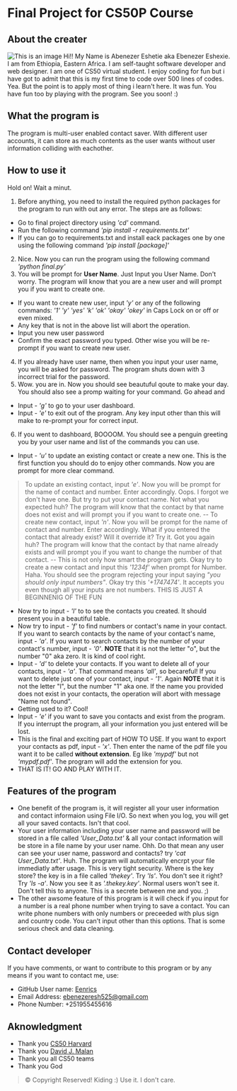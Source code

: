 # Final Project for CS50P Course


## About the creater
![This is an image](https://ca.slack-edge.com/T0195LMKD1R-U032HH8BPJS-0ef672957214-48)
Hi!! My Name is Abenezer Eshetie aka Ebenezer Eshexie. I am from Ethiopia, Eastern Africa. I am self-taught software developer and web designer. I am one of CS50 virtual student. I enjoy coding for fun but i have got to admit that this is my first time to code over 500 lines of codes. Yea. But the point is to apply most of thing i learn't here. It was fun. You have fun too by playing with the program. See you soon! :)

## What the program is
The program is multi-user enabled contact saver. With different user accounts, it can store as much contents as the user wants without user information colliding with eachother.

## How to use it
Hold on! Wait a minut.
1. Before anything, you need to install the required python packages for the program to run with out any error. The steps are as follows:
* Go to final project directory using _'cd'_ command.
* Run the following command _'pip install -r requirements.txt'_
* If you can go to requirements.txt and install eack packages one by one using the following command _'pip install [package]'_
2. Nice. Now you can run the program using the following command _'python final.py'_
3. You will be prompt for __User Name__. Just Input you User Name. Don't worry. The program will know that you are a new user and will prompt you if you want to create one.
* If you want to create new user, input _'y'_ or any of the following commands:
  _'1'_  _'y'_  _'yes'_  _'k'_  _'ok'_  _'okay'_  _'okey'_  in Caps Lock on or off or even mixed.
* Any key that is not in the above list will abort the operation.
* Input you new user password
* Confirm the exact password you typed. Other wise you will be re-prompt if you want to create new user.
4. If you already have user name, then when you input your user name, you will be asked for password. The program shuts down with 3 incorrect trial for the password.
5. Wow. you are in. Now you should see beautuful qoute to make your day. You should also see a promp waiting for your command. Go ahead and 
* Input - _'g'_ to go to your user dashboard.
* Input - _'e'_ to exit out of the program. Any key input other than this will make to re-prompt your for correct input.
6. If you went to dashboard, BOOOOM. You should see a penguin greeting you by your user name and list of the commands you can use.
* Input - _'u'_ to update an existing contact or create a new one. This is the first function you should do to enjoy other commands.
 Now you are prompt for more clear command. 
> To update an existing contact, input _'e'_. Now you will be prompt for the name of contact and number. Enter accordingly. Oops. I forgot we don't have one. But try to put your contact name. Not what you expected huh? The program will know that the contact by that name does not exist and will prompt you if you want to create one. 
-- To create new contact,  input _'n'_. Now you will be prompt for the name of contact and number. Enter accordingly. What if you entered the contact that already exist? Will it override it? Try it. Got you again huh? The program will know that the contact by that name already exists and will prompt you if you want to change the number of that contact.
-- This is not only how smart the program gets. Okay try to create a new contact and input this _'1234f'_ when prompt for Number. Haha. You should see the program rejecting your input saying _"you should only input numbers"_. Okay try this _'+1747474'_. It accepts you even though all your inputs are not numbers. THIS IS JUST A BEGINNENIG OF THE FUN
* Now try to input - _'l'_ to to see the contacts you created. It should present you in a beautiful table.
* Now try to input - _'f'_ to find numbers or contact's name in your contact. If you want to search contacts by the name of your contact's name, input - _'a'_. If you want to search contacts by the number of your contact's number, input - _'0'_. __NOTE__ that it is not the letter "o", but the number "0" aka zero. It is kind of cool right.
* Input - _'d'_ to delete your contacts. If you want to delete all of your contacts, input - _'a'_. That command means _'all'_, so becareful! If you want to delete just one of your contact, input - _'1'_. Again __NOTE__ that it is not the letter "l", but the number "1" aka one. If the name you provided does not exist in your contacts, the operation will abort with message "Name not found".
* Getting used to it? Cool!
* Input - _'e'_ if you want to save you contacts and exist from the program. If you interrupt the program, all your information you just entered will be lost.
* This is the final and exciting part of HOW TO USE. If you want to export your contacts as pdf, input - _'x'_.  Then enter the name of the pdf file you want it to be called __without extension__. Eg like _'mypdf'_ but not _'mypdf.pdf'_. The program will add the extension for you.
* THAT IS IT! GO AND PLAY WITH IT.
## Features of the program
* One benefit of the program is, it will register all your user information and contact informaion using File I/O. So next when you log, you will get all your saved contacts. Isn't that cool.
* Your user information including your user name and password will be stored in a file called _'User\_Data.txt'_ & all your contact information will be store in a file name by your user name. Ohh. Do that mean any user can see your user name, password and contacts? try _'cat User\_Data.txt'_. Huh. The program will automatically encrpt your file immediatly after usage. This is very tight security. Where is the key store? the key is in a file called _'thekey'_. Try _'ls'_. You don't see it right? Try _'ls -a'_. Now you see it as _'.thekey.key'_. Normal users won't see it. Don't tell this to anyone. This is a secrete between me and you. ;)
* The other awsome feature of this program is it will check if you input for a number is a real phone number when trying to save a contact. You can write phone numbers with only numbers or preceeded with plus sign and country code. You can't input other than this options. That is some serious check and data cleaning.

## Contact developer

If you have comments, or want to contribute to this program or by any means if you want to contact me, use:
* GitHub User name: [Eenrics](https://github.com/Eenrics/)
* Email Address: ebenezeresh525@gmail.com
* Phone Number: +251955455616


## Aknowledgment
- Thank you [CS50 Harvard](https://cs50.harvard.edu/python/2022/)
- Thank you [David J. Malan](https://github.com/dmalan)
- Thank you all CS50 teams
- Thank you God

 >© Copyright Reserved! Kiding :) 
 >Use it. I don't care.
